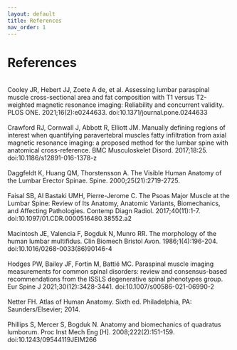 ```yaml
---
layout: default
title: References
nav_order: 1
---
```

<h1>References</h1>
<br>
Cooley JR, Hebert JJ, Zoete A de, et al. Assessing lumbar paraspinal muscle cross-sectional area and fat composition with T1 versus T2-weighted magnetic resonance imaging: Reliability and concurrent validity. PLOS ONE. 2021;16(2):e0244633. doi:10.1371/journal.pone.0244633
<br><br>
Crawford RJ, Cornwall J, Abbott R, Elliott JM. Manually defining regions of interest when quantifying paravertebral muscles fatty infiltration from axial magnetic resonance imaging: a proposed method for the lumbar spine with anatomical cross-reference. BMC Musculoskelet Disord. 2017;18:25. doi:10.1186/s12891-016-1378-z
<br><br>
Daggfeldt K, Huang QM, Thorstensson A. The Visible Human Anatomy of the Lumbar Erector Spinae. Spine. 2000;25(21):2719-2725.
<br><br>
Faisal SB, Al Bastaki UMH, Pierre-Jerome C. The Psoas Major Muscle at the Lumbar Spine: Review of Its Anatomy, Anatomic Variants, Biomechanics, and Affecting Pathologies. Contemp Diagn Radiol. 2017;40(11):1-7. doi:10.1097/01.CDR.0000516480.38552.a2
<br><br>
Macintosh JE, Valencia F, Bogduk N, Munro RR. The morphology of the human lumbar multifidus. Clin Biomech Bristol Avon. 1986;1(4):196-204. doi:10.1016/0268-0033(86)90146-4
<br><br>
Hodges PW, Bailey JF, Fortin M, Battié MC. Paraspinal muscle imaging measurements for common spinal disorders: review and consensus-based recommendations from the ISSLS degenerative spinal phenotypes group. Eur Spine J 2021;30(12):3428-3441. doi:10.1007/s00586-021-06990-2
<br><br>
Netter FH. Atlas of Human Anatomy. Sixth ed. Philadelphia, PA: Saunders/Elsevier; 2014.
<br><br>
Phillips S, Mercer S, Bogduk N. Anatomy and biomechanics of quadratus lumborum. Proc Inst Mech Eng [H]. 2008;222(2):151-159. doi:10.1243/09544119JEIM266

